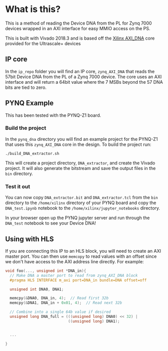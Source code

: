 # What is this?

This is a method of reading the Device DNA from the PL for Zynq 7000 devices wrapped in an AXI interface for easy MMIO access on the PS.

This is built with Vivado 2018.3 and is based off the
[Xilinx AXI_DNA](https://www.xilinx.com/support/answers/71342.html)
core provided for the Ultrascale+ devices

## IP core
In the ``ip_repo`` folder you will find an IP core, ``zynq_AXI_DNA``
that reads the 57bit Device DNA from the PL of a Zynq 7000 device.
The core uses an AXI interface and will return a 64bit value
where the 7 MSBs beyond the 57 DNA bits are tied to zero.


## PYNQ Example

This has been tested with the PYNQ-Z1 board.


### Build the project
In the ``pynq_dna`` directory you will find an example project for the PYNQ-Z1
that uses this ``zynq_AXI_DNA`` core in the design. To build the project run:

    ./build_DNA_extractor.sh

This will create a project directory, ``DNA_extractor``, and create the Vivado
project. It will also generate the bitstream and save the output files in
the ``bin`` directory.


### Test it out

You can now copy ``DNA_extractor.bit`` and ``DNA_extractor.tcl`` from
the ``bin`` directory to the ``/home/xilinx`` directory of your PYNQ board and
copy the ``DNA_test.ipynb`` notebook to the
``/home/xilinx/jupyter_notebooks`` directory.


In your browser open up the PYNQ jupyter server and run through
the ``DNA_test`` notebook to see your Device DNA!

## Using with HLS

If you are connecting this IP to an HLS block, you will need to create
an AXI master port. You can then use ``memcopy`` to read values with an
offset since we don't have access to the AXI address line directly.
For example:


```C++
void foo(..., unsigned int *DNA_in){
  // Make DNA a master port to read from zynq_AXI_DNA block
  #pragma HLS INTERFACE m_axi port=DNA_in bundle=DNA offset=off

  unsigned int DNA0, DNA1;

  memcpy(&DNA0, DNA_in, 4);  // Read first 32b
  memcpy(&DNA1, DNA_in + 0x01, 4);  // Read next 32b

  // Combine into a single 64b value if desired
  unsigned long DNA_full = (((unsigned long) DNA0) << 32) |
                            ((unsigned long) DNA1);


  ...

}
```
